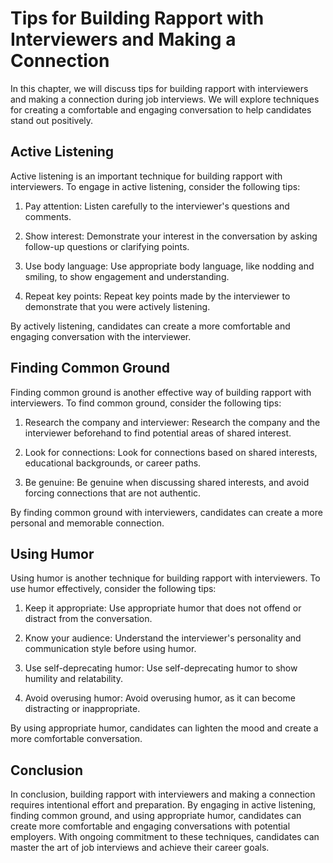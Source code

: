Tips for Building Rapport with Interviewers and Making a Connection
=============================================================================================================

In this chapter, we will discuss tips for building rapport with interviewers and making a connection during job interviews. We will explore techniques for creating a comfortable and engaging conversation to help candidates stand out positively.

Active Listening
----------------

Active listening is an important technique for building rapport with interviewers. To engage in active listening, consider the following tips:

1. Pay attention: Listen carefully to the interviewer's questions and comments.

2. Show interest: Demonstrate your interest in the conversation by asking follow-up questions or clarifying points.

3. Use body language: Use appropriate body language, like nodding and smiling, to show engagement and understanding.

4. Repeat key points: Repeat key points made by the interviewer to demonstrate that you were actively listening.

By actively listening, candidates can create a more comfortable and engaging conversation with the interviewer.

Finding Common Ground
---------------------

Finding common ground is another effective way of building rapport with interviewers. To find common ground, consider the following tips:

1. Research the company and interviewer: Research the company and the interviewer beforehand to find potential areas of shared interest.

2. Look for connections: Look for connections based on shared interests, educational backgrounds, or career paths.

3. Be genuine: Be genuine when discussing shared interests, and avoid forcing connections that are not authentic.

By finding common ground with interviewers, candidates can create a more personal and memorable connection.

Using Humor
-----------

Using humor is another technique for building rapport with interviewers. To use humor effectively, consider the following tips:

1. Keep it appropriate: Use appropriate humor that does not offend or distract from the conversation.

2. Know your audience: Understand the interviewer's personality and communication style before using humor.

3. Use self-deprecating humor: Use self-deprecating humor to show humility and relatability.

4. Avoid overusing humor: Avoid overusing humor, as it can become distracting or inappropriate.

By using appropriate humor, candidates can lighten the mood and create a more comfortable conversation.

Conclusion
----------

In conclusion, building rapport with interviewers and making a connection requires intentional effort and preparation. By engaging in active listening, finding common ground, and using appropriate humor, candidates can create more comfortable and engaging conversations with potential employers. With ongoing commitment to these techniques, candidates can master the art of job interviews and achieve their career goals.
